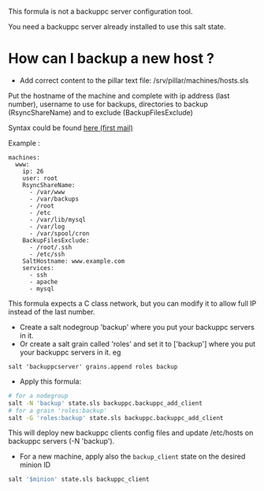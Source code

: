 This formula is not a backuppc server configuration tool.

You need a backuppc server already installed to use this salt state.


# How can I backup a new host ?

- Add correct content to the pillar text file:
/srv/pillar/machines/hosts.sls

Put the hostname of the machine and complete with ip address (last number), username to use for backups, directories to backup (RsyncShareName) and to exclude (BackupFilesExclude)

Syntax could be found [here (first mail)](https://groups.google.com/forum/#!topic/salt-users/aKbY6xnOW_w)

Example :

```
machines:
  www:
    ip: 26
    user: root
    RsyncShareName:
      - /var/www
      - /var/backups
      - /root
      - /etc
      - /var/lib/mysql
      - /var/log
      - /var/spool/cron
    BackupFilesExclude:
      - /root/.ssh
      - /etc/ssh
    SaltHostname: www.example.com
    services:
      - ssh
      - apache
      - mysql
```

This formula expects a C class network, but you can modify it to allow full IP instead of the last number.


- Create a salt nodegroup 'backup' where you put your backuppc servers in it.
- Or create a salt grain called 'roles' and set it to ['backup'] where you put your backuppc servers in it.
eg
```
salt 'backuppcserver' grains.append roles backup
```


- Apply this formula:

```bash
# for a nodegroup
salt -N 'backup' state.sls backuppc.backuppc_add_client
# for a grain 'roles:backup'
salt -G 'roles:backup' state.sls backuppc.backuppc_add_client
```

This will deploy new backuppc clients config files and update /etc/hosts on backuppc servers (-N 'backup').


- For a new machine, apply also the ```backup_client``` state on the desired minion ID

```bash
salt '$minion' state.sls backuppc_client
```
